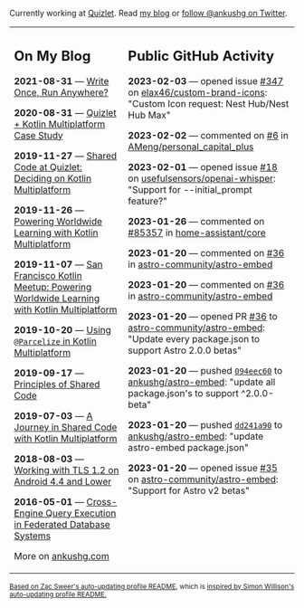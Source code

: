 Currently working at [Quizlet](https://quizlet.com/). Read [my blog](https://ankushg.com/) or [follow @ankushg on Twitter](https://twitter.com/ankushg).

<table><tr><td valign="top" width="40%">

## On My Blog
<!-- blog starts -->
**2021-08-31** — [Write Once, Run Anywhere?](https://ankushg.com/posts/write-once-run-anywhere-increment/)

**2020-08-31** — [Quizlet + Kotlin Multiplatform Case Study](https://ankushg.com/posts/quizlet-kotlin-multiplatform-case-study/)

**2019-11-27** — [Shared Code at Quizlet: Deciding on Kotlin Multiplatform](https://ankushg.com/posts/shared-code-kotlin-multiplatform/)

**2019-11-26** — [Powering Worldwide Learning with Kotlin Multiplatform](https://ankushg.com/speaking/droidcon-sf-2019)

**2019-11-07** — [San Francisco Kotlin Meetup: Powering Worldwide Learning with Kotlin Multiplatform](https://ankushg.com/speaking/sf-kotlin-meetup-2019)

**2019-10-20** — [Using `@Parcelize` in Kotlin Multiplatform](https://ankushg.com/posts/multiplatform-parcelize/)

**2019-09-17** — [Principles of Shared Code](https://ankushg.com/speaking/denver-startup-week-2019)

**2019-07-03** — [A Journey in Shared Code with Kotlin Multiplatform](https://ankushg.com/speaking/droidcon-berlin-2019)

**2018-08-03** — [Working with TLS 1.2 on Android 4.4 and Lower](https://ankushg.com/posts/tls-1.2-on-android/)

**2016-05-01** — [Cross-Engine Query Execution in Federated Database Systems](https://ankushg.com/projects/thesis)
<!-- blog ends -->
More on [ankushg.com](https://ankushg.com/)
</td><td valign="top" width="60%">

## Public GitHub Activity
<!-- githubActivity starts -->
**2023-02-03** — opened issue [#347](https://github.com/elax46/custom-brand-icons/issues/347) on [elax46/custom-brand-icons](https://api.github.com/repos/elax46/custom-brand-icons): "Custom Icon request: Nest Hub/Nest Hub Max"

**2023-02-02** — commented on [#6](https://github.com/AMeng/personal_capital_plus/issues/6#issuecomment-1414397703) in [AMeng/personal_capital_plus](https://api.github.com/repos/AMeng/personal_capital_plus)

**2023-02-01** — opened issue [#18](https://github.com/usefulsensors/openai-whisper/issues/18) on [usefulsensors/openai-whisper](https://api.github.com/repos/usefulsensors/openai-whisper): "Support for --initial_prompt feature?"

**2023-01-26** — commented on [#85357](https://github.com/home-assistant/core/issues/85357#issuecomment-1405859040) in [home-assistant/core](https://api.github.com/repos/home-assistant/core)

**2023-01-20** — commented on [#36](https://github.com/astro-community/astro-embed/pull/36#issuecomment-1399105883) in [astro-community/astro-embed](https://api.github.com/repos/astro-community/astro-embed)

**2023-01-20** — commented on [#36](https://github.com/astro-community/astro-embed/pull/36#issuecomment-1399103168) in [astro-community/astro-embed](https://api.github.com/repos/astro-community/astro-embed)

**2023-01-20** — opened PR [#36](https://github.com/astro-community/astro-embed/pull/36) to [astro-community/astro-embed](https://api.github.com/repos/astro-community/astro-embed): "Update every package.json to support Astro 2.0.0 betas"

**2023-01-20** — pushed [`094eec60`](https://github.com/ankushg/astro-embed/commit/094eec60ba643cffac3cfb8fd8b57eaf52f1503e) to [ankushg/astro-embed](https://api.github.com/repos/ankushg/astro-embed): "update all package.json's to support ^2.0.0-beta"

**2023-01-20** — pushed [`dd241a90`](https://github.com/ankushg/astro-embed/commit/dd241a901ddd25c6857374ff45277a407155350c) to [ankushg/astro-embed](https://api.github.com/repos/ankushg/astro-embed): "update astro-embed package.json"

**2023-01-20** — opened issue [#35](https://github.com/astro-community/astro-embed/issues/35) on [astro-community/astro-embed](https://api.github.com/repos/astro-community/astro-embed): "Support for Astro v2 betas"
<!-- githubActivity ends -->
</td></tr></table>

<sub><a href="https://github.com/ZacSweers/ZacSweers">Based on Zac Sweer's auto-updating profile README</a>, which is <a href="https://simonwillison.net/2020/Jul/10/self-updating-profile-readme/">inspired by Simon Willison's auto-updating profile README.</a></sub>